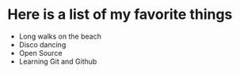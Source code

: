 # Here is a list of my favorite things
- Long walks on the beach 
- Disco dancing
- Open Source
- Learning Git and Github

